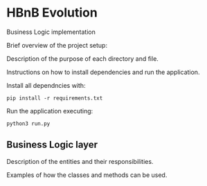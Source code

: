 # HBnB Evolution #
Business Logic implementation

Brief overview of the project setup:

Description of the purpose of each directory and file.


Instructions on how to install dependencies and run the
application.

Install all dependncies with:
```
pip install -r requirements.txt
```

Run the application executing:
```
python3 run.py
```

## Business Logic layer ##

Description of the entities and their responsibilities.

Examples of how the classes and methods can be used.

